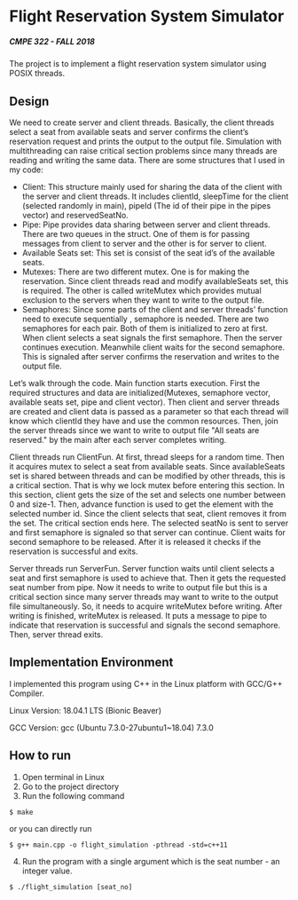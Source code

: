 # Flight Reservation System Simulator
##### CMPE 322 - FALL 2018

The project is to implement a flight reservation system simulator using POSIX threads.  


## Design
We need to create server and client threads. Basically, the client threads select a seat from available seats and server confirms the client’s reservation request and prints the output to the output file. Simulation with multithreading can raise critical section problems since many threads are reading and writing the same data.  There are some structures that I used in my code:
 - Client: This structure mainly used for sharing the data of the client with the server and client threads. It includes clientId, sleepTime for the client (selected randomly in main), pipeId (The id of their pipe in the pipes vector) and  reservedSeatNo.
 - Pipe: Pipe provides data sharing between server and client threads. There are two queues in the struct. One of them is for passing messages from client to server and the other is for server to client.
 - Available Seats set: This set is consist of the seat id’s of the available seats.
 - Mutexes: There are two different mutex. One is for making the reservation. Since client threads read and modify availableSeats set, this is required. The other is called writeMutex which provides mutual exclusion to the servers when they want to write to the output  file.
 - Semaphores: Since some parts of the client and server threads’ function need to execute sequentially , semaphore is needed. There are two semaphores for each pair. Both of them is initialized to zero at first. When client selects a seat signals the first semaphore. Then the server continues execution. Meanwhile client waits for the second semaphore. This is signaled after server confirms the reservation and writes to the output file.  


Let’s walk through the code. Main function starts execution. First the required structures and data are initialized(Mutexes, semaphore vector, available seats set, pipe and client vector). Then client and server threads are created and client data is passed as a parameter so that each thread will know which clientId they have and use the common resources. Then, join the server threads since we want to write to output file "All seats are reserved." by the main after each server completes writing.

Client threads run ClientFun. At first, thread sleeps for a random time. Then it acquires mutex to select a seat from available seats. Since availableSeats set is shared between threads and can be modified by other threads, this is a critical section. That is why we lock mutex before entering this section. In this section, client gets the size of the set and selects one number between 0 and size-1. Then, advance function is used to get the element with the selected number id. Since the client selects that seat, client removes it from the set. The critical section ends here. The selected seatNo is sent to server and first semaphore is signaled so that server can continue. Client waits for second semaphore to be released. After it is released it checks if the reservation is successful and exits.

Server threads run ServerFun. Server function waits until client selects a seat and first semaphore is used to achieve that. Then it gets the requested seat number from pipe. Now it needs to write to output file but this is a critical section since many server threads may want to write to the output file simultaneously. So, it needs to acquire writeMutex before writing. After writing is finished, writeMutex is released. It puts a message to pipe to indicate that reservation is successful and signals the second semaphore. Then, server thread exits. 


## Implementation Environment
 I implemented this program using C++ in the Linux platform with GCC/G++ Compiler. 
 
Linux Version: 18.04.1 LTS (Bionic Beaver)

GCC Version: gcc (Ubuntu 7.3.0-27ubuntu1~18.04) 7.3.0

## How to run
1.  Open terminal in Linux
2.  Go to the project directory
3.  Run the following command 

`$ make`

or you can directly run 

`$ g++ main.cpp -o flight_simulation -pthread -std=c++11`

4.  Run the program with a single argument which is the seat number - an integer value. 

`$ ./flight_simulation [seat_no]`
	

